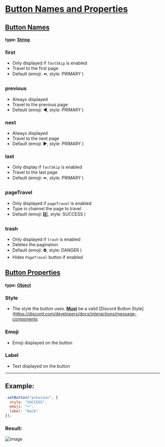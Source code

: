 # <ins>Button Names and Properties</ins>

## <ins>Button Names</ins>

#### type: [String](https://developer.mozilla.org/en-US/docs/Web/JavaScript/Reference/Global_Objects/String)

### first
- Only displayed if `fastSkip` is enabled
- Travel to the first page
- Default (emoji: ⏪, style: PRIMARY )

### previous
- Always displayed
- Travel to the previous page
- Default (emoji: ◀️, style: PRIMARY )

### next
- Always displayed
- Travel to the next page
- Default (emoji: ▶️, style: PRIMARY )


### last
- Only display if `fastSkip` is enabled
- Travel to the last page
- Default (emoji: ⏩, style: PRIMARY )


### pageTravel
- Only displayed if `pageTravel` is enabled
- Type in channel the page to travel
- Default (emoji: #️⃣, style: SUCCESS )

### trash
- Only displayed if `trash` is enabled
- Deletes the pagination
- Default (emoji: ⛔, style: DANGER )
- Hides `PageTravel` button if enabled

## <ins>Button Properties</ins>

#### type: [Object](https://developer.mozilla.org/en-US/docs/Web/JavaScript/Reference/Global_Objects/Object)

### Style
- The style the button uses. <ins>**Must**</ins> be a valid [Discord Button Style](https://discord.com/developers/docs/interactions/message-components

### Emoji
- Emoji displayed on the button

### Label
- Text displayed on the button


--- 

## Example:
```js
.setButton("previous", {
  style: "SUCCESS", 
  emoji: "⬅️", 
  label: "back"
});
```

### Result: 

![image](https://user-images.githubusercontent.com/85820415/170090386-3babc322-56ee-4447-ac63-11da14c7402d.png)
